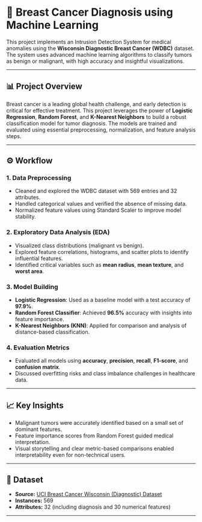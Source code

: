 # 🧬 Breast Cancer Diagnosis using Machine Learning

This project implements an Intrusion Detection System for medical anomalies using the **Wisconsin Diagnostic Breast Cancer (WDBC)** dataset. The system uses advanced machine learning algorithms to classify tumors as benign or malignant, with high accuracy and insightful visualizations.

---

## 📊 Project Overview

Breast cancer is a leading global health challenge, and early detection is critical for effective treatment. This project leverages the power of **Logistic Regression**, **Random Forest**, and **K-Nearest Neighbors** to build a robust classification model for tumor diagnosis. The models are trained and evaluated using essential preprocessing, normalization, and feature analysis steps.

---

## ⚙️ Workflow

### 1. Data Preprocessing
- Cleaned and explored the WDBC dataset with 569 entries and 32 attributes.
- Handled categorical values and verified the absence of missing data.
- Normalized feature values using Standard Scaler to improve model stability.

### 2. Exploratory Data Analysis (EDA)
- Visualized class distributions (malignant vs benign).
- Explored feature correlations, histograms, and scatter plots to identify influential features.
- Identified critical variables such as **mean radius**, **mean texture**, and **worst area**.

### 3. Model Building
- **Logistic Regression**: Used as a baseline model with a test accuracy of **97.9%**.
- **Random Forest Classifier**: Achieved **96.5%** accuracy with insights into feature importance.
- **K-Nearest Neighbors (KNN)**: Applied for comparison and analysis of distance-based classification.

### 4. Evaluation Metrics
- Evaluated all models using **accuracy**, **precision**, **recall**, **F1-score**, and **confusion matrix**.
- Discussed overfitting risks and class imbalance challenges in healthcare data.

---

## 📈 Key Insights

- Malignant tumors were accurately identified based on a small set of dominant features.
- Feature importance scores from Random Forest guided medical interpretation.
- Visual storytelling and clear metric-based comparisons enabled interpretability even for non-technical users.

---



## 🧪 Dataset

- **Source:** [UCI Breast Cancer Wisconsin (Diagnostic) Dataset](https://archive.ics.uci.edu/dataset/17/breast+cancer+wisconsin+diagnostic)
- **Instances:** 569
- **Attributes:** 32 (including diagnosis and 30 numerical features)

---


